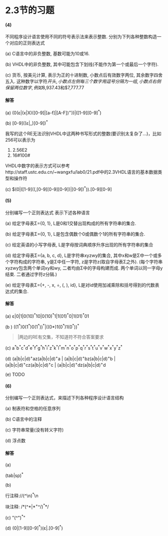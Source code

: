 # 2.3节的习题

#### (4) 

不同程序设计语言使用不同的符号表示法来表示整数. 分别为下列各种整数构造一个对应的正则表达式

(a) C语言中的非负整数, 基数可能为10或16.

(b) VHDL中的非负整数, 其中可能包含下划线(不能作为第一个或最后一个字符).

(c) 货币, 按美元计算, 表示为正的十进制数, 小数点后有效数字两位, 其余数字四舍五入. 这种数字以字符$开头, 小数点左侧每三个数字用逗号分隔为一组, 小数点右侧保留两位数字, 例如$8,937.43和$7,777.77

#### 解答

(a) (0(ε|(x|X)(\[0-9\]|\[a-f\]|\[A-F\])<sup>+</sup>))|(\[1-9\]\[0-9\]<sup>\*</sup>)

(b) \[0-9\]((ε|_)\[0-9\])<sup>*</sup>


我写的这个RE无法识别VHDL中这两种书写形式的整数(要识别太复杂了...)，比如256可以表示为
1. 2.56E2
2. 16#100#

VHDL中数字的表示方式可以参考http://staff.ustc.edu.cn/~wangxfu/lab0/21.pdf中的2.3VHDL语言的基本数据类型和操作符

(c) $(0|(\[1-9\]((,\[0-9\]\[0-9\]\[0-9\])|\[0-9\])<sup>*</sup>)).\[0-9\]\[0-9\]



#### (5)

分别编写一个正则表达式 表示下述各种语言

(a) 给定字母表Σ={0, 1}, L是0和1交替出现构成的所有字符串的集合.

(b) 给定字母表Σ={0, 1}, L是包含偶数个0或偶数个1的所有字符串的集合.

(c) 给定英语的小写字母表, L是字母按词典顺序升序出现的所有字符串的集合

(d) 给定字母表Σ={a, b, c, d}, L是字符串xyzwy的集合, 其中x和w是Σ中一个或多个字符构成的字符串, y是Σ中任一字符, z是字符z(取自字母表Σ之外). (每个字符串xyzwy包含两个单词xy和wy, 二者均由Σ中的字母构建而成. 两个单词以同一字母y结束. 二者通过字符z分隔.)

(e) 给定字母表Σ={+, -, x, ÷, (, ), id}, L是对id使用加减乘除和括号得到的代数表达式的集合.



#### 解答

(a)  ε|0|1|0(10)<sup>\*</sup>10|0(10)<sup>\*</sup>1|1(01)<sup>\*</sup>0|1(01)<sup>\*</sup>01

(b ) ((1<sup>\*</sup>)0(1<sup>\*</sup>)0(1<sup>\*</sup>))<sup>\*</sup>|((0*)1(0<sup>\*</sup>)1(0<sup>\*</sup>))<sup>\*</sup>

> |两边的RE有交集，不知道符不符合答案要求

(c) a<sup>\*</sup>b<sup>\*</sup>c<sup>\*</sup>d<sup>\*</sup>e<sup>\*</sup>f<sup>\*</sup>g<sup>\*</sup>h<sup>\*</sup>i<sup>\*</sup>z<sup>\*</sup>k<sup>\*</sup>l<sup>\*</sup>m<sup>\*</sup>n<sup>\*</sup>o<sup>\*</sup>p<sup>\*</sup>q<sup>\*</sup>r<sup>\*</sup>s<sup>\*</sup>t<sup>\*</sup>u<sup>\*</sup>v<sup>\*</sup>w<sup>\*</sup>x<sup>\*</sup>y<sup>\*</sup>z<sup>\*</sup>

(d) (a|b|c|d)<sup>+</sup>az(a|b|c|d)<sup>+</sup>a | (a|b|c|d)<sup>+</sup>bz(a|b|c|d)<sup>+</sup>b | (a|b|c|d)<sup>+</sup>cz(a|b|c|d)<sup>+</sup>c | (a|b|c|d)<sup>+</sup>dz(a|b|c|d)<sup>+</sup>d

(e) TODO

#### (6)

分别编写一个正则表达式，来描述下列各种程序设计语言结构

(a) 制表符和空格的任意序列

(b) C语言中的注释

(c) 字符串常量(没有转义字符)

(d) 浮点数

#### 解答

(a) 

(tab|sp)<sup>*</sup>


(b) 

行注释://(^\n)<sup>*</sup>\n


块注释: /\*(^\*|\*<sup>+</sup>^/)<sup>*</sup>\*/

(c) "(^")<sup>*</sup>"

(d) (0|\[1-9\]\[0-9\]<sup>\*</sup>)(ε|.\[0-9\]<sup>\*</sup>)